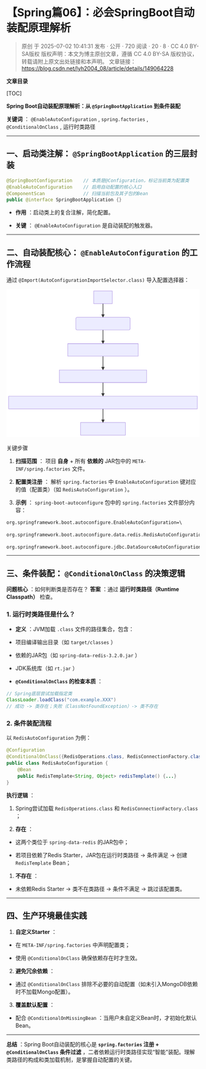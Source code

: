 # 【Spring篇06】：必会SpringBoot自动装配原理解析

> 原创 于 2025-07-02 10:41:31 发布 · 公开 · 720 阅读 · 20 · 8 · CC 4.0 BY-SA版权 版权声明：本文为博主原创文章，遵循 CC 4.0 BY-SA 版权协议，转载请附上原文出处链接和本声明。
> 文章链接：https://blog.csdn.net/lyh2004_08/article/details/149064228

**文章目录**

[TOC]


**Spring Boot自动装配原理解析：从 `@SpringBootApplication` 到条件装配** 

**关键词** ： `@EnableAutoConfiguration` , `spring.factories` , `@ConditionalOnClass` , 运行时类路径

---

## 一、启动类注解： `@SpringBootApplication` 的三层封装

```java
@SpringBootConfiguration    // 本质是@Configuration，标记当前类为配置类
@EnableAutoConfiguration    // 启用自动配置的核心入口
@ComponentScan              // 扫描当前包及其子包的Bean
public @interface SpringBootApplication {}
```

-  **作用** ：启动类上的复合注解，简化配置。

-  **关键** ： `@EnableAutoConfiguration` 是自动装配的触发器。

---

## 二、自动装配核心： `@EnableAutoConfiguration` 的工作流程

通过 `@Import(AutoConfigurationImportSelector.class)` 导入配置选择器：

![](./assets/034_1.svg)

关键步骤

1.  **扫描范围** ：
   项目 **自身** + 所有 **依赖的** JAR包中的 `META-INF/spring.factories` 文件。

2.  **配置类注册** ：
   解析 `spring.factories` 中 `EnableAutoConfiguration` 键对应的值（配置类）（如 `RedisAutoConfiguration` ）。

3.  **示例** ：
    `spring-boot-autoconfigure` 包中的 `spring.factories` 文件部分内容：

   ```properties
   org.springframework.boot.autoconfigure.EnableAutoConfiguration=\
     org.springframework.boot.autoconfigure.data.redis.RedisAutoConfiguration,\
     org.springframework.boot.autoconfigure.jdbc.DataSourceAutoConfiguration
   ```

---

## 三、条件装配： `@ConditionalOnClass` 的决策逻辑

**问题核心** ：如何判断类是否存在？
**答案** ：通过 **运行时类路径（Runtime Classpath）** 检查。

### 1. 运行时类路径是什么？

-  **定义** ：JVM加载 `.class` 文件的路径集合，包含：

  - 项目编译输出目录（如 `target/classes` ）

  - 依赖的JAR包（如 `spring-data-redis-3.2.0.jar` ）

  - JDK系统库（如 `rt.jar` ）

-  **`@ConditionalOnClass` 的检查本质** ：

  ```java
  // Spring底层尝试加载指定类
  ClassLoader.loadClass("com.example.XXX") 
  // 成功 -> 类存在；失败（ClassNotFoundException）-> 类不存在
  ```

### 2. 条件装配流程

以 `RedisAutoConfiguration` 为例：

```java
@Configuration
@ConditionalOnClass({RedisOperations.class, RedisConnectionFactory.class}) // 关键条件
public class RedisAutoConfiguration {
    @Bean
    public RedisTemplate<String, Object> redisTemplate() {...}
}
```

**执行逻辑** ：

> 

1. Spring尝试加载 `RedisOperations.class` 和 `RedisConnectionFactory.class` ；

2.  **存在** ：

- 这两个类位于 `spring-data-redis` 的JAR包中；

- 若项目依赖了Redis Starter，JAR包在运行时类路径 → 条件满足 → 创建 `RedisTemplate` Bean；

1.  **不存在** ：

- 未依赖Redis Starter → 类不在类路径 → 条件不满足 → 跳过该配置类。

---

## 四、生产环境最佳实践

1.  **自定义Starter** ：

   - 在 `META-INF/spring.factories` 中声明配置类；

   - 使用 `@ConditionalOnClass` 确保依赖存在时才生效。

2.  **避免冗余依赖** ：

   - 通过 `@ConditionalOnClass` 排除不必要的自动配置（如未引入MongoDB依赖时不加载Mongo配置）。

3.  **覆盖默认配置** ：

   - 配合 `@ConditionalOnMissingBean` ：当用户未自定义Bean时，才初始化默认Bean。

---

**总结** ：Spring Boot自动装配的核心是 **`spring.factories` 注册 + `@ConditionalOnClass` 条件过滤** ，二者依赖运行时类路径实现“智能”装配。理解类路径的构成和类加载机制，是掌握自动配置的关键。